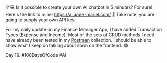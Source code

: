 ⁉ 💻 Is it possible to create your own AI chatbot in 5 minutes? For sure! Here's the link to mine: https://ai.anne-mariel.com/
📒 Take note, you are going to supply your own API key.  
  
For my daily update on my Finance Manager App, I have added Transaction Types (Expense and Income). Most of the sets of CRUD methods I need have already been tested in my [Postman](https://www.linkedin.com/company/postman-platform/) collection. I should be able to show what I keep on talking about soon on the frontend. 😂  
  
Day 19. #100DaysOfCode #AI